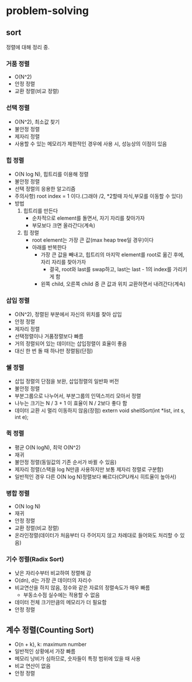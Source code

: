# problem-solving

## sort
정렬에 대해 정리 중.

### 거품 정렬
- O(N^2)
- 안정 정렬
- 교환 정렬(비교 정렬)

### 선택 정렬
- O(N^2), 최소값 찾기
- 불안정 정렬
- 제자리 정렬
- 사용할 수 있는 메모리가 제한적인 경우에 사용 시, 성능상의 이점이 있음

### 힙 정렬
- O(N log N), 힙트리를 이용해 정렬
- 불안정 정렬
- 선택 정렬의 응용한 알고리즘
- 주의사항) root index = 1 이다.(그래야 /2, *2할때 자식,부모를 이동할 수 있다)
- 방법
    1. 힙트리를 만든다
        - 순차적으로 element를 돌면서, 자기 자리를 찾아가자
        - 부모보다 크면 올라간다(계속)
    2. 힙 정렬
        - root element는 가장 큰 값(max heap tree일 경우)이다
        - 아래를 반복한다
            - 가장 큰 값을 빼내고, 힙트리의 마지막 element를 root로 옮긴 후에, 자리 자리를 찾아가자
                - 결국, root와 last를 swap하고, last는 last - 1의 index를 가리키게 함
            - 왼쪽 child, 오른쪽 child 중 큰 값과 위치 교환하면서 내려간다(계속)

### 삽입 정렬
- O(N^2), 정렬된 부분에서 자신의 위치를 찾아 삽입
- 안정 정렬
- 제자리 정렬
- 선택정렬이나 거품정렬보다 빠름
- 거의 정렬되어 있는 데이터는 삽입정렬이 효율이 좋음
- 대신 한 번 돌 때 하나만 정렬됨(단점)

### 쉘 정렬
- 삽입 정렬의 단점을 보완, 삽입정렬의 일반화 버전
- 불안정 정렬
- 부분그룹으로 나누어서, 부분그룹의 인덱스끼리 모아서 정렬
- 나누는 크기는 N / 3 + 1 이 효율이 N / 2보다 좋다 함
- 데이터 교환 시 멀리 이동하지 않음(장점)
extern void shellSort(int *list, int s, int e);

### 퀵 정렬
- 평균 O(N logN), 최악 O(N^2)
- 재귀
- 불안정 정렬(동일값의 기존 순서가 바뀔 수 있음)
- 제자리 정렬(스택을 log N만큼 사용하지만 보통 제자리 정렬로 구분함)
- 일반적인 경우 다른 O(N log N)정렬보다 빠르다(CPU캐시 히트율이 높아서)

### 병합 정렬
- O(N log N)
- 재귀
- 안정 정렬
- 교환 정렬(비교 정렬)
- 온라인정렬(데이터가 처음부터 다 주어지지 않고 차례대로 들어와도 처리할 수 있음)

### 기수 정렬(Radix Sort)
- 낮은 자리수부터 비교하여 정렬해 감
- O(dn), d는 가장 큰 데이터의 자리수
- 비교연산을 하지 않음, 정수와 같은 자료의 정렬속도가 매우 빠름
  - 부동소수점 실수에는 적용할 수 없음
- 데이터 전체 크기만큼의 메모리가 더 필요함
- 안정 정렬

## 계수 정렬(Counting Sort)
- O(n + k), k: maximum number
- 일반적인 상황에서 가장 빠름
- 메모리 낭비가 심하므로, 숫자들이 특정 범위에 있을 때 사용
- 비교 연산이 없음
- 안정 정렬